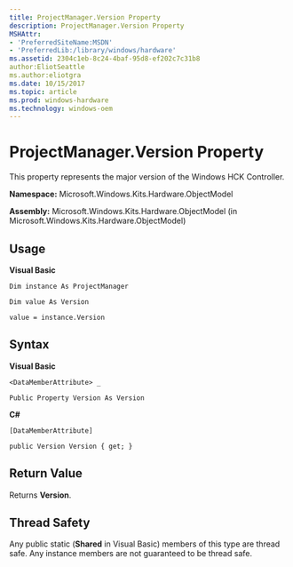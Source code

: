 ```yaml
---
title: ProjectManager.Version Property
description: ProjectManager.Version Property
MSHAttr:
- 'PreferredSiteName:MSDN'
- 'PreferredLib:/library/windows/hardware'
ms.assetid: 2304c1eb-8c24-4baf-95d8-ef202c7c31b8
author:EliotSeattle
ms.author:eliotgra
ms.date: 10/15/2017
ms.topic: article
ms.prod: windows-hardware
ms.technology: windows-oem
---
```


# ProjectManager.Version Property


This property represents the major version of the Windows HCK Controller.

**Namespace:** Microsoft.Windows.Kits.Hardware.ObjectModel

**Assembly:** Microsoft.Windows.Kits.Hardware.ObjectModel (in Microsoft.Windows.Kits.Hardware.ObjectModel)

## <span id="Usage"></span><span id="usage"></span><span id="USAGE"></span>Usage


**Visual Basic**

`Dim instance As ProjectManager`

`Dim value As Version`

`value = instance.Version`

## <span id="Syntax"></span><span id="syntax"></span><span id="SYNTAX"></span>Syntax


**Visual Basic**

`<DataMemberAttribute> _`

`Public Property Version As Version`

**C#**

`[DataMemberAttribute]`

`public Version Version { get; }`

## <span id="Return_Value"></span><span id="return_value"></span><span id="RETURN_VALUE"></span>Return Value


Returns **Version**.

## <span id="Thread_Safety"></span><span id="thread_safety"></span><span id="THREAD_SAFETY"></span>Thread Safety


Any public static (**Shared** in Visual Basic) members of this type are thread safe. Any instance members are not guaranteed to be thread safe.

 

 






